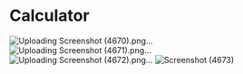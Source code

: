 # Calculator
 
![Uploading Screenshot (4670).png…]()
![Uploading Screenshot (4671).png…]()
![Uploading Screenshot (4672).png…]()
![Screenshot (4673)](https://github.com/anubhav7747/Calculator/assets/77168708/be53d32c-09c1-4676-a841-dba0a758c5c4)
